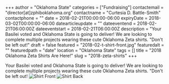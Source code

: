 +++
author = "Oklahoma State"
categories = ["Fundraising"]
contactemail = "director[at]zphiboklahoma.org"
contactname = "Curtesia D. Battle-Smith"
contactphone = ""
date = 2018-02-21T00:00:00-06:00
expiryDate = 2018-03-02T00:00:00-06:00
datearticleupdate = ""
dateeventend = 2018-02-21T06:00:00Z
dateeventstart = 2018-02-21T06:00:00Z
description = "Your Basilei voted and Oklahoma State is going to deliver! We are looking to complete multiple projects wearing these cute Oklahoma Zeta shirts. "Don't be left out!"
draft = false
featured = "2018-02-t-shirt-front.jpg"
featuredalt = ""
featuredpath = "date"
location = "Oklahoma State"
tags = []
title = "2018 Oklahoma Zeta Shirts Are Here!"
slug = "2018-zeta-shirts"
+++

Your Basilei voted and Oklahoma State is going to deliver! We are looking to complete multiple projects wearing these cute Oklahoma Zeta shirts. "Don't be left out!
![Shirt Front](/img/2018/02/2018-02-t-shirt-front.jpg "OK Zetas Shirt Front")
![Shirt Back](/img/2018/02/2018-02-t-shirt-back.jpg "OK Zetas Shirt Back")

<div class="cognito">
<script src="https://services.cognitoforms.com/s/0JUnWO1cMESj64nMI9c4vQ"></script>
<script>Cognito.load("forms", { id: "2" });</script>
</div>


